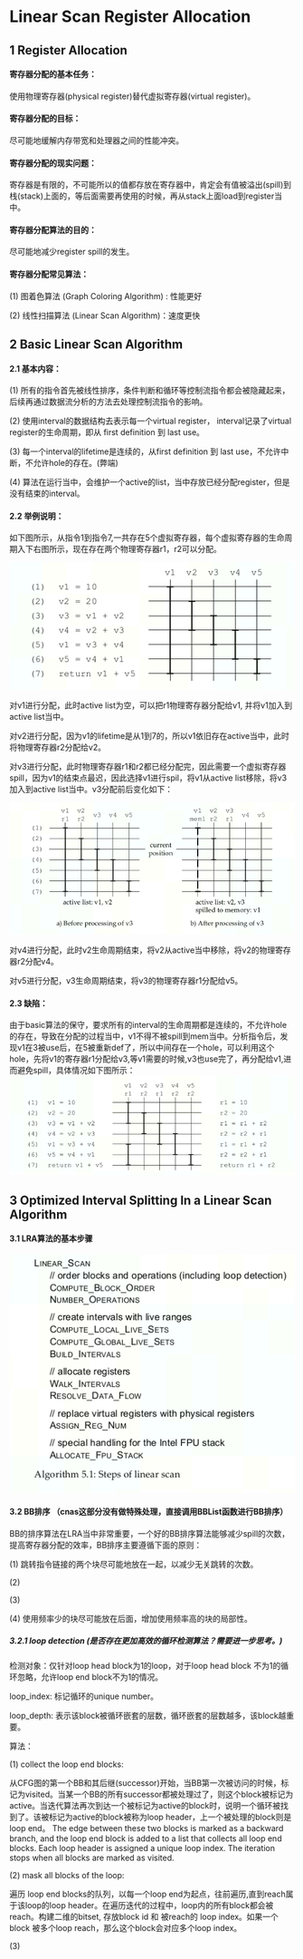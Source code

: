 # Linear Scan Register Allocation

## 1 Register Allocation

#### 寄存器分配的基本任务：
使用物理寄存器(physical register)替代虚拟寄存器(virtual register)。

#### 寄存器分配的目标：
尽可能地缓解内存带宽和处理器之间的性能冲突。

#### 寄存器分配的现实问题：
寄存器是有限的，不可能所以的值都存放在寄存器中，肯定会有值被溢出(spill)到栈(stack)上面的，等后面需要再使用的时候，再从stack上面load到register当中。

#### 寄存器分配算法的目的：
尽可能地减少register spill的发生。

#### 寄存器分配常见算法：
(1) 图着色算法 (Graph Coloring Algorithm) : 性能更好

(2) 线性扫描算法 (Linear Scan Algorithm)：速度更快

## 2 Basic Linear Scan Algorithm
#### 2.1 基本内容：
(1) 所有的指令首先被线性排序，条件判断和循环等控制流指令都会被隐藏起来，后续再通过数据流分析的方法去处理控制流指令的影响。

(2) 使用interval的数据结构去表示每一个virtual register， interval记录了virtual register的生命周期，即从 first definition 到 last use。

(3) 每一个interval的lifetime是连续的，从first definition 到 last use，不允许中断，不允许hole的存在。(弊端)

(4) 算法在运行当中，会维护一个active的list，当中存放已经分配register，但是没有结束的interval。
#### 2.2 举例说明：
如下图所示，从指令1到指令7,一共存在5个虚拟寄存器，每个虚拟寄存器的生命周期入下右图所示，现在存在两个物理寄存器r1，r2可以分配。

![basic_lra_1](https://github.com/EchoWangHF/Blogs/blob/master/lra/basic_lra_1.png)

对v1进行分配，此时active list为空，可以把r1物理寄存器分配给v1, 并将v1加入到active list当中。

对v2进行分配，因为v1的lifetime是从1到7的，所以v1依旧存在active当中，此时将物理寄存器r2分配给v2。

对v3进行分配，此时物理寄存器r1和r2都已经分配完，因此需要一个虚拟寄存器spill，因为v1的结束点最迟，因此选择v1进行spil，将v1从active list移除，将v3加入到active list当中。v3分配前后变化如下：

![basic_lra_2](https://github.com/EchoWangHF/Blogs/blob/master/lra/basic_lra_2.png)

对v4进行分配，此时v2生命周期结束，将v2从active当中移除，将v2的物理寄存器r2分配v4。

对v5进行分配，v3生命周期结束，将v3的物理寄存器r1分配给v5。
#### 2.3 缺陷：
由于basic算法的保守，要求所有的interval的生命周期都是连续的，不允许hole的存在，导致在分配的过程当中，v1不得不被spill到mem当中。分析指令后，发现v1在3被use后，在5被重新def了，所以中间存在一个hole，可以利用这个hole，先将v1的寄存器r1分配给v3,等v1需要的时候,v3也use完了，再分配给v1,进而避免spill，具体情况如下图所示：
![basic_lra_2](https://github.com/EchoWangHF/Blogs/blob/master/lra/basic_lra_3.png)

## 3 Optimized Interval Splitting In a Linear Scan Algorithm

#### 3.1 LRA算法的基本步骤
![basic_step](https://github.com/EchoWangHF/Blogs/blob/master/lra/basic_step.png)

#### 3.2 BB排序 （cnas这部分没有做特殊处理，直接调用BBList函数进行BB排序）
BB的排序算法在LRA当中非常重要，一个好的BB排序算法能够减少spill的次数，提高寄存器分配的效率，BB排序主要遵循下面的原则：

(1) 跳转指令链接的两个块尽可能地放在一起，以减少无关跳转的次数。

(2) 

(3) 

(4) 使用频率少的块尽可能放在后面，增加使用频率高的块的局部性。

##### 3.2.1 loop detection (是否存在更加高效的循环检测算法？需要进一步思考。)

检测对象：仅针对loop head block为1的loop，对于loop head block 不为1的循环忽略，允许loop end block不为1的情况。

loop_index: 标记循环的unique number。

loop_depth: 表示该block被循环嵌套的层数，循环嵌套的层数越多，该block越重要。

算法：

(1) collect the loop end blocks:

从CFG图的第一个BB和其后继(successor)开始，当BB第一次被访问的时候，标记为visited。当某一个BB的所有successor都被处理过了，则这个block被标记为active。当迭代算法再次到达一个被标记为active的block时，说明一个循环被找到了。该被标记为active的block被称为loop header，上一个被处理的block则是loop end。 The edge between these two blocks is marked as a backward branch, and the loop end block is added to a list that collects all loop end blocks. Each loop header is assigned a unique loop index. The iteration stops when all blocks are marked as visited.

(2) mask all blocks of the loop:

遍历 loop end blocks的队列，以每一个loop end为起点，往前遍历,直到reach属于该loop的loop header。在遍历迭代的过程中，loop内的所有block都会被reach。构建二维的bitset, 存放block id 和 被reach的 loop index。如果一个block 被多个loop reach，那么这个block会对应多个loop index。

(3) 





